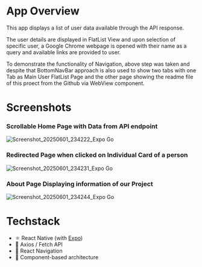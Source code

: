 
# App Overview

This app displays a list of user data available through the API response.

The user details are displayed in FlatList View and upon selection of specific user, a Google Chrome webpage is opened with their name as a query and available links are provided to user.

To demonstrate the functionality of Navigation, above step was taken and despite that BottomNavBar approach is also used to show two tabs with one Tab as Main User FlatList Page and the other page showing the readme file of this proect from the Github via WebView component.

# Screenshots

### Scrollable Home Page with Data from API endpoint
![Screenshot_20250601_234222_Expo Go](https://github.com/user-attachments/assets/a585dc85-371a-45c8-9d6a-041dee43a6cb)

### Redirected Page when clicked on Individual Card of a person
![Screenshot_20250601_234231_Expo Go](https://github.com/user-attachments/assets/50f56976-7055-4500-a9c2-24ddf8a627c4)

### About Page Displaying information of our Project
![Screenshot_20250601_234244_Expo Go](https://github.com/user-attachments/assets/83c42fb2-2878-475d-96d5-0c7881374f8c)

# Techstack
- ⚛️ React Native (with [Expo](https://expo.dev))
- 📡 Axios / Fetch API
- 🧭 React Navigation
- 🧱 Component-based architecture
